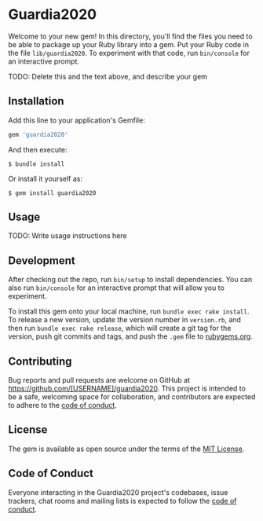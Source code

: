 # Guardia2020

Welcome to your new gem! In this directory, you'll find the files you need to be able to package up your Ruby library into a gem. Put your Ruby code in the file `lib/guardia2020`. To experiment with that code, run `bin/console` for an interactive prompt.

TODO: Delete this and the text above, and describe your gem

## Installation

Add this line to your application's Gemfile:

```ruby
gem 'guardia2020'
```

And then execute:

    $ bundle install

Or install it yourself as:

    $ gem install guardia2020

## Usage

TODO: Write usage instructions here

## Development

After checking out the repo, run `bin/setup` to install dependencies. You can also run `bin/console` for an interactive prompt that will allow you to experiment.

To install this gem onto your local machine, run `bundle exec rake install`. To release a new version, update the version number in `version.rb`, and then run `bundle exec rake release`, which will create a git tag for the version, push git commits and tags, and push the `.gem` file to [rubygems.org](https://rubygems.org).

## Contributing

Bug reports and pull requests are welcome on GitHub at https://github.com/[USERNAME]/guardia2020. This project is intended to be a safe, welcoming space for collaboration, and contributors are expected to adhere to the [code of conduct](https://github.com/[USERNAME]/guardia2020/blob/master/CODE_OF_CONDUCT.md).


## License

The gem is available as open source under the terms of the [MIT License](https://opensource.org/licenses/MIT).

## Code of Conduct

Everyone interacting in the Guardia2020 project's codebases, issue trackers, chat rooms and mailing lists is expected to follow the [code of conduct](https://github.com/[USERNAME]/guardia2020/blob/master/CODE_OF_CONDUCT.md).
